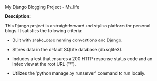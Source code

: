 My Django Blogging Project - My_life

**Description:**



This Django project is a straightforward and stylish platform for personal blogs. It satisfies the following criteria:



- Built with snake_case naming conventions and Django.

- Stores data in the default SQLite database (db.sqlite3).

- Includes a test that ensures a 200 HTTP response status code and an index view at the root URL ("/").

- Utilizes the 'python manage.py runserver' command to run locally.







